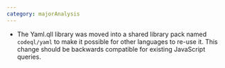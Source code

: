 ```yaml
---
category: majorAnalysis
---
```

* The Yaml.qll library was moved into a shared library pack named `codeql/yaml` to make it possible for other languages to re-use it. This change should be backwards compatible for existing JavaScript queries.
